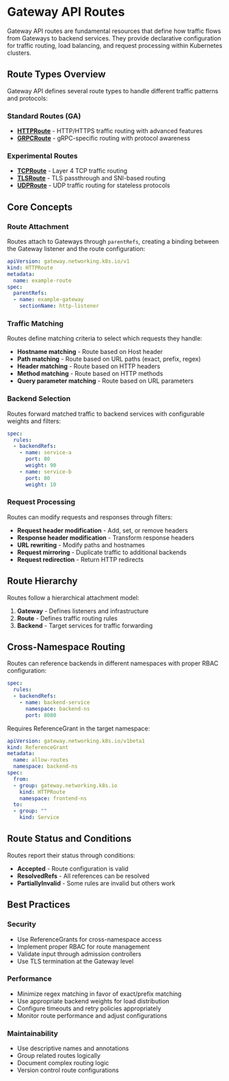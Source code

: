 # Gateway API Routes

Gateway API routes are fundamental resources that define how traffic flows from Gateways to backend services. They provide declarative configuration for traffic routing, load balancing, and request processing within Kubernetes clusters.

## Route Types Overview

Gateway API defines several route types to handle different traffic patterns and protocols:

### Standard Routes (GA)

- **[HTTPRoute](httproute.md)** - HTTP/HTTPS traffic routing with advanced features
- **[GRPCRoute](grpcroute.md)** - gRPC-specific routing with protocol awareness

### Experimental Routes

- **[TCPRoute](tcproute.md)** - Layer 4 TCP traffic routing
- **[TLSRoute](tlsroute.md)** - TLS passthrough and SNI-based routing  
- **[UDPRoute](udproute.md)** - UDP traffic routing for stateless protocols

## Core Concepts

### Route Attachment

Routes attach to Gateways through `parentRefs`, creating a binding between the Gateway listener and the route configuration:

```yaml
apiVersion: gateway.networking.k8s.io/v1
kind: HTTPRoute
metadata:
  name: example-route
spec:
  parentRefs:
  - name: example-gateway
    sectionName: http-listener
```

### Traffic Matching

Routes define matching criteria to select which requests they handle:

- **Hostname matching** - Route based on Host header
- **Path matching** - Route based on URL paths (exact, prefix, regex)
- **Header matching** - Route based on HTTP headers
- **Method matching** - Route based on HTTP methods
- **Query parameter matching** - Route based on URL parameters

### Backend Selection

Routes forward matched traffic to backend services with configurable weights and filters:

```yaml
spec:
  rules:
  - backendRefs:
    - name: service-a
      port: 80
      weight: 90
    - name: service-b  
      port: 80
      weight: 10
```

### Request Processing

Routes can modify requests and responses through filters:

- **Request header modification** - Add, set, or remove headers
- **Response header modification** - Transform response headers
- **URL rewriting** - Modify paths and hostnames
- **Request mirroring** - Duplicate traffic to additional backends
- **Request redirection** - Return HTTP redirects

## Route Hierarchy

Routes follow a hierarchical attachment model:

1. **Gateway** - Defines listeners and infrastructure
2. **Route** - Defines traffic routing rules
3. **Backend** - Target services for traffic forwarding

## Cross-Namespace Routing

Routes can reference backends in different namespaces with proper RBAC configuration:

```yaml
spec:
  rules:
  - backendRefs:
    - name: backend-service
      namespace: backend-ns
      port: 8080
```

Requires ReferenceGrant in the target namespace:

```yaml
apiVersion: gateway.networking.k8s.io/v1beta1
kind: ReferenceGrant
metadata:
  name: allow-routes
  namespace: backend-ns
spec:
  from:
  - group: gateway.networking.k8s.io
    kind: HTTPRoute
    namespace: frontend-ns
  to:
  - group: ""
    kind: Service
```

## Route Status and Conditions

Routes report their status through conditions:

- **Accepted** - Route configuration is valid
- **ResolvedRefs** - All references can be resolved
- **PartiallyInvalid** - Some rules are invalid but others work

## Best Practices

### Security

- Use ReferenceGrants for cross-namespace access
- Implement proper RBAC for route management
- Validate input through admission controllers
- Use TLS termination at the Gateway level

### Performance

- Minimize regex matching in favor of exact/prefix matching
- Use appropriate backend weights for load distribution
- Configure timeouts and retry policies appropriately
- Monitor route performance and adjust configurations

### Maintainability

- Use descriptive names and annotations
- Group related routes logically
- Document complex routing logic
- Version control route configurations
